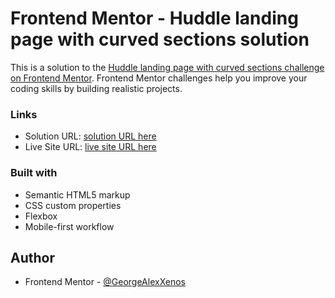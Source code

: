 # Frontend Mentor - Huddle landing page with curved sections solution

This is a solution to the [Huddle landing page with curved sections challenge on Frontend Mentor](https://www.frontendmentor.io/challenges/huddle-landing-page-with-curved-sections-5ca5ecd01e82137ec91a50f2). Frontend Mentor challenges help you improve your coding skills by building realistic projects.

### Links

- Solution URL: [solution URL here](https://github.com/GeorgeAlexXenos/page_with_curved_sections)
- Live Site URL: [live site URL here](https://georgealexxenos.github.io/page_with_curved_sections/)

### Built with

- Semantic HTML5 markup
- CSS custom properties
- Flexbox
- Mobile-first workflow

## Author

- Frontend Mentor - [@GeorgeAlexXenos](https://www.frontendmentor.io/profile/GeorgeAlexXenos)
